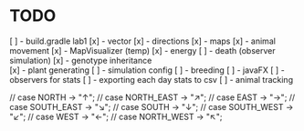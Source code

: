 # TODO
[ ] - build.gradle lab1
[x] - vector
[x] - directions
[x] - maps
[x] - animal movement
[x] - MapVisualizer (temp)
[x] - energy
[ ] - death (observer simulation)
[x] - genotype inheritance  
[x] - plant generating
[ ] - simulation config
[ ] - breeding
[ ] - javaFX
[ ] - observers for stats
[ ] - exporting each day stats to csv
[ ] - animal tracking


//            case NORTH -> "↑";
//            case NORTH_EAST -> "↗";
//            case EAST -> "→";
//            case SOUTH_EAST -> "↘";
//            case SOUTH -> "↓";
//            case SOUTH_WEST -> "↙";
//            case WEST -> "←";
//            case NORTH_WEST -> "↖";

